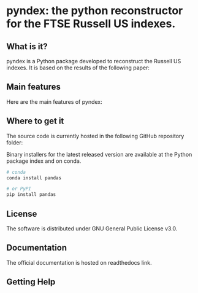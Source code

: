 # pyndex: the python reconstructor for the FTSE Russell US indexes.

## What is it?
pyndex is a Python package developed to reconstruct the Russell US indexes. It is based on the results of the following paper:

## Main features
Here are the main features of pyndex:

## Where to get it
The source code is currently hosted in the following GitHub repository folder: 

Binary installers for the latest released version are available at the Python package index and on conda.

```bash
# conda
conda install pandas
```

```bash
# or PyPI
pip install pandas
```

## License
The software is distributed under GNU General Public License v3.0.
## Documentation
The official documentation is hosted on readthedocs link.
## Getting Help


